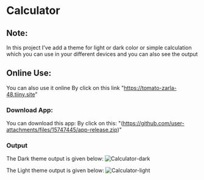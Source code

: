 # Calculator

## Note:

In this project I've add a theme for light or dark color or simple calculation which you can use in your different devices and you can also see the output

## Online Use:
You can also use it online
By click on this link "https://tomato-zarla-48.tiiny.site"

### Download App:
You can download this app:
By click on this: "(https://github.com/user-attachments/files/15747445/app-release.zip)"

### Output

The Dark theme output is given below:
![Calculator-dark](https://github.com/AiZaNaDeEm16/Calculator/assets/158503156/b0a087b9-3b0c-4c8a-94e4-ff0a51d5cd4e)

The Light theme output is given below:
![Calculator-light](https://github.com/AiZaNaDeEm16/Calculator/assets/158503156/bea44ce3-3a34-4d36-8293-5bbd557bdfc2)
